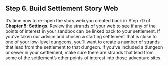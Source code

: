 ## Step 6. Build Settlement Story Web

It’s time now to re-open the story web you created back in Step 7D of **Chapter 5**: **Settings**. Review the strands of your web to see if any of the points of interest in your sandbox can be linked back to your settlement. If you’ve taken our advice and chosen a starting settlement that is close to one of your low-level dungeons, you’ll want to create a number of strands that lead from the settlement to that dungeon. If you’ve included a dungeon or sewer in your settlement, make sure there are strands that lead from some of the settlement’s other points of interest into those adventure sites.

